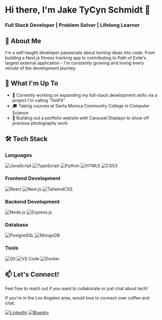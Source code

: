 # Hi there, I'm Jake TyCyn Schmidt 👋

### Full Stack Developer | Problem Solver | Lifelong Learner

## 💫 About Me
I'm a self-taught developer passionate about turning ideas into code. From building a Next.js fitness tracking app to contributing to Path of Exile's largest external application - I'm constantly growing and loving every minute of the development journey.

## 🚀 What I'm Up To
- 💪 Currently working on expanding my full-stack development skills via a project I'm calling "GetFit"
- 🎓 Taking courses at Santa Monica Community College in Computer Science
- 🔭 Building out a portfolio website with Carousel Displays to show off previous photography work

## 🛠️ Tech Stack

### Languages
![JavaScript](https://img.shields.io/badge/JavaScript-F7DF1E?style=for-the-badge&logo=javascript&logoColor=black)
![TypeScript](https://img.shields.io/badge/TypeScript-007ACC?style=for-the-badge&logo=typescript&logoColor=white)
![Python](https://img.shields.io/badge/Python-14354C?style=for-the-badge&logo=python&logoColor=white)
![HTML5](https://img.shields.io/badge/HTML5-E34F26?style=for-the-badge&logo=html5&logoColor=white)
![CSS3](https://img.shields.io/badge/CSS3-1572B6?style=for-the-badge&logo=css3&logoColor=white)

### Frontend Development
![React](https://img.shields.io/badge/React-20232A?style=for-the-badge&logo=react&logoColor=61DAFB)
![Next.js](https://img.shields.io/badge/Next.js-000000?style=for-the-badge&logo=next.js&logoColor=white)
![TailwindCSS](https://img.shields.io/badge/Tailwind_CSS-38B2AC?style=for-the-badge&logo=tailwind-css&logoColor=white)

### Backend Development
![Node.js](https://img.shields.io/badge/Node.js-43853D?style=for-the-badge&logo=node.js&logoColor=white)
![Express.js](https://img.shields.io/badge/Express.js-404D59?style=for-the-badge)

### Database
![PostgreSQL](https://img.shields.io/badge/PostgreSQL-316192?style=for-the-badge&logo=postgresql&logoColor=white)
![MongoDB](https://img.shields.io/badge/MongoDB-4EA94B?style=for-the-badge&logo=mongodb&logoColor=white)

### Tools
![Git](https://img.shields.io/badge/Git-F05032?style=for-the-badge&logo=git&logoColor=white)
![VS Code](https://img.shields.io/badge/VS_Code-0078D4?style=for-the-badge&logo=visual%20studio%20code&logoColor=white)
![Docker](https://img.shields.io/badge/Docker-2CA5E0?style=for-the-badge&logo=docker&logoColor=white)

## 📫 Let's Connect!
Feel free to reach out if you want to collaborate or just chat about tech!

If you're in the Los Angeles area, would love to connect over coffee and chat.

[![LinkedIn](https://img.shields.io/badge/LinkedIn-0077B5?style=for-the-badge&logo=linkedin&logoColor=white)](https://www.linkedin.com/in/jake-tycyn-schmidt-198334133/)
[![Bluesky](https://img.shields.io/badge/Bluesky-0285FF?style=for-the-badge)](https://bsky.app/profile/jaketycyndev.bsky.social)
